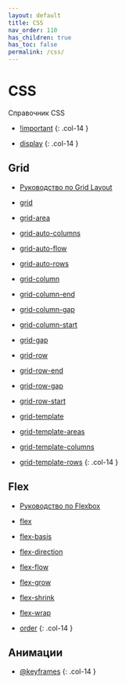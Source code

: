 ```yaml
---
layout: default
title: CSS
nav_order: 110
has_children: true
has_toc: false
permalink: /css/
---
```


# CSS

<!-- prettier-ignore-start -->
Справочник CSS

- [!important](important.md)
{: .col-14 }

<!--
## Псевдоклассы

- [:active](pseudo-class-active.md)
- [:any-link](pseudo-class-any-link.md)
- [:blank](pseudo-class-blank.md)
- [:checked](pseudo-class-checked.md)
- [:current](pseudo-class-current.md)
- [:default](pseudo-class-default.md)
- [:defined](pseudo-class-defined.md)
- [:dir()](pseudo-class-dir.md)
- [:disabled](pseudo-class-disabled.md)
- [:drop](pseudo-class-drop.md)
- [:empty](pseudo-class-empty.md)
- [:enabled](pseudo-class-enabled.md)
- [:first](pseudo-class-first.md)
- [:first-child](pseudo-class-first-child.md)
- [:first-of-type](pseudo-class-first-of-type.md)
- [:fullscreen](pseudo-class-fullscreen.md)
- [:future](pseudo-class-future.md)
- [:focus](pseudo-class-focus.md)
- [:focus-visible](pseudo-class-focus-visible.md)
- [:focus-within](pseudo-class-focus-within.md)
- [:has()](pseudo-class-has.md)
- [:host](pseudo-class-host.md)
- [:host()](pseudo-class-host.md)
- [:host-context()](pseudo-class-host-context.md)
- [:hover](pseudo-class-hover.md)
- [:indeterminate](pseudo-class-indeterminate.md)
- [:in-range](pseudo-class-in-range.md)
- [:invalid](pseudo-class-invalid.md)
- [:is()](pseudo-class-is.md)
- [:lang()](pseudo-class-lang.md)
- [:last-child](pseudo-class-last-child.md)
- [:last-of-type](pseudo-class-last-of-type.md)
- [:left](pseudo-class-left.md)
- [:link](pseudo-class-link.md)
- [:local-link](pseudo-class-local-link.md)
- [:not()](pseudo-class-not.md)
- [:nth-child()](pseudo-class-nth-child.md)
- [:nth-col()](pseudo-class-nth-col.md)
- [:nth-last-child()](pseudo-class-nth-last-child.md)
- [:nth-last-col()](pseudo-class-nth-last-col.md)
- [:nth-last-of-type()](pseudo-class-nth-last-of-type.md)
- [:nth-of-type()](pseudo-class-nth-of-type.md)
- [:only-child](pseudo-class-only-child.md)
- [:only-of-type](pseudo-class-only-of-type.md)
- [:optional](pseudo-class-optional.md)
- [:out-of-range](pseudo-class-out-of-range.md)
- [:past](pseudo-class-past.md)
- [:placeholder-shown](pseudo-class-placeholder-shown.md)
- [:read-only](pseudo-class-read-only.md)
- [:read-write](pseudo-class-read-write.md)
- [:required](pseudo-class-required.md)
- [:right](pseudo-class-right.md)
- [:root](pseudo-class-root.md)
- [:scope](pseudo-class-scope.md)
- [:target](pseudo-class-target.md)
- [:target-within](pseudo-class-target-within.md)
- [:user-invalid](pseudo-class-user-invalid.md)
- [:valid](pseudo-class-valid.md)
- [:visited](pseudo-class-visited.md)
- [:where()](pseudo-class-where.md)
{: .col-14 }

## Псевдоэлементы

- [::after](pseudo-element-after.md)
- [::backdrop](pseudo-element-backdrop.md)
- [::before](pseudo-element-before.md)
- [::cue](pseudo-element-cue.md)
- [::first-letter](pseudo-element-first-letter.md)
- [::first-line](pseudo-element-first-line.md)
- [::grammar-error](pseudo-element-grammar-error.md)
- [::marker](pseudo-element-marker.md)
- [::placeholder](pseudo-element-placeholder.md)
- [::selection](pseudo-element-selection.md)
- [::slotted()](pseudo-element-slotted.md)
- [::spelling-error](pseudo-element-spelling-error.md)
{: .col-14 }

---
-->

- [display](display.md)
{: .col-14 }

## Grid

- [Руководство по Grid Layout](grid-guide/index.md)

- [grid](grid.md)
- [grid-area](grid-area.md)
- [grid-auto-columns](grid-auto-columns.md)
- [grid-auto-flow](grid-auto-flow.md)
- [grid-auto-rows](grid-auto-rows.md)
- [grid-column](grid-column.md)
- [grid-column-end](grid-column-end.md)
- [grid-column-gap](grid-column-gap.md)
- [grid-column-start](grid-column-start.md)
- [grid-gap](grid-gap.md)
- [grid-row](grid-row.md)
- [grid-row-end](grid-row-end.md)
- [grid-row-gap](grid-row-gap.md)
- [grid-row-start](grid-row-start.md)
- [grid-template](grid-template.md)
- [grid-template-areas](grid-template-areas.md)
- [grid-template-columns](grid-template-columns.md)
- [grid-template-rows](grid-template-rows.md)
{: .col-14 }

## Flex

- [Руководство по Flexbox](flex-guide/index.md)

- [flex](flex.md)
- [flex-basis](flex-basis.md)
- [flex-direction](flex-direction.md)
- [flex-flow](flex-flow.md)
- [flex-grow](flex-grow.md)
- [flex-shrink](flex-shrink.md)
- [flex-wrap](flex-wrap.md)
- [order](order.md)
{: .col-14 }

<!--
## Выравнивание

- [justify-content](justify-content.md)
- [align-content](align-content.md)
- [place-content](place-content.md)
- [justify-items](justify-items.md)
- [align-items](align-items.md)
- [place-items](place-items.md)
- [justify-self](justify-self.md)
- [align-self](align-self.md)
- [place-self](place-self.md)
- [row-gap](row-gap.md)
- [column-gap](column-gap.md)
- [gap](gap.md)
{: .col-14 }

## Позиционирование

- [bottom](bottom.md)
- [clear](clear.md)
- [float](float.md)
- [left](left.md)
- [position](position.md)
- [right](right.md)
- [top](top.md)
- [z-index](z-index.md)
{: .col-14 }

## Блоки

- [height](height.md)
- [width](width.md)
- [max-height](max-height.md)
- [max-width](max-width.md)
- [min-height](min-height.md)
- [min-width](min-width.md)
{: .col-14 }

- [margin](margin.md)
- [margin-bottom](margin-bottom.md)
- [margin-left](margin-left.md)
- [margin-right](margin-right.md)
- [margin-top](margin-top.md)
- [margin-trim](margin-trim.md)
{: .col-14 }

- [padding](padding.md)
- [padding-bottom](padding-bottom.md)
- [padding-left](padding-left.md)
- [padding-right](padding-right.md)
- [padding-top](padding-top.md)
{: .col-14 }

- [overflow](overflow.md)
- [overflow-x](overflow-x.md)
- [overflow-y](overflow-y.md)
- [visibility](visibility.md)
{: .col-14 }

## Формы

- [shape-image-threshold](shape-image-threshold.md)
- [shape-margin](shape-margin.md)
- [shape-outside](shape-outside.md)
{: .col-14 }

## Фоны и границы

- [background](background.md)
- [background-attachment](background-attachment.md)
- [background-clip](background-clip.md)
- [background-color](background-color.md)
- [background-image](background-image.md)
- [background-origin](background-origin.md)
- [background-position](background-position.md)
- [background-position-x](background-position-x.md)
- [background-position-y](background-position-y.md)
- [background-repeat](background-repeat.md)
- [background-size](background-size.md)
{: .col-14 }

- [border](border.md)
- [border-bottom](border-bottom.md)
- [border-bottom-color](border-bottom-color.md)
- [border-bottom-left-radius](border-bottom-left-radius.md)
- [border-bottom-right-radius](border-bottom-right-radius.md)
- [border-bottom-style](border-bottom-style.md)
- [border-bottom-width](border-bottom-width.md)
- [border-collapse](border-collapse.md)
- [border-color](border-color.md)
- [border-image](border-image.md)
- [border-image-outset](border-image-outset.md)
- [border-image-repeat](border-image-repeat.md)
- [border-image-slice](border-image-slice.md)
- [border-image-source](border-image-source.md)
- [border-image-width](border-image-width.md)
- [border-left](border-left.md)
- [border-left-color](border-left-color.md)
- [border-left-style](border-left-style.md)
- [border-left-width](border-left-width.md)
- [border-radius](border-radius.md)
- [border-right](border-right.md)
- [border-right-color](border-right-color.md)
- [border-right-style](border-right-style.md)
- [border-right-width](border-right-width.md)
- [border-style](border-style.md)
- [border-top](border-top.md)
- [border-top-color](border-top-color.md)
- [border-top-left-radius](border-top-left-radius.md)
- [border-top-right-radius](border-top-right-radius.md)
- [border-top-style](border-top-style.md)
- [border-top-width](border-top-width.md)
- [border-width](border-width.md)
- [box-shadow](box-shadow.md)
{: .col-14 }

## Интерфейс

- [appearance](appearance.md)
- [box-sizing](box-sizing.md)
- [caret-color](caret-color.md)
- [cursor](cursor.md)
- [outline](outline.md)
- [outline-width](outline-width.md)
- [outline-style](outline-style.md)
- [outline-color](outline-color.md)
- [outline-offset](outline-offset.md)
- [resize](resize.md)
- [text-overflow](text-overflow.md)
- [user-select](user-select.md)
{: .col-14 }

---

## Переходы

- [transition](transition.md)
- [transition-delay](transition-delay.md)
- [transition-duration](transition-duration.md)
- [transition-property](transition-property.md)
- [transition-timing-function](transition-timing-function.md)
{: .col-14 }
-->

## Анимации

<!--
- [animation](animation.md)
- [animation-delay](animation-delay.md)
- [animation-direction](animation-direction.md)
- [animation-duration](animation-duration.md)
- [animation-fill-mode](animation-fill-mode.md)
- [animation-iteration-count](animation-iteration-count.md)
- [animation-name](animation-name.md)
- [animation-play-state](animation-play-state.md)
- [animation-timing-function](animation-timing-function.md)
{: .col-14 }
-->

- [@keyframes](@keyframes.md)
{: .col-14 }

<!--
## Трансформации

- [backface-visibility](.md)
- [perspective](.md)
- [perspective-origin](.md)
- [transform](.md)
- [transform-box](.md)
- [transform-origin](.md)
- [transform-style](.md)
{: .col-14 }

---

## Текст

- [hanging-punctuation](.md)
- [hyphens](.md)
- [letter-spacing](.md)
- [line-break](.md)
- [overflow-wrap](.md)
- [tab-size](.md)
- [text-align](.md)
- [text-align-last](.md)
- [text-indent](.md)
- [text-justify](.md)
- [text-size-adjust](.md)
- [text-transform](.md)
- [white-space](.md)
- [word-break](.md)
- [word-spacing](.md)
{: .col-14 }

## Оформление текста

- [letter-spacing](.md)
- [text-align](.md)
- [text-decoration](.md)
- [text-decoration-color](.md)
- [text-decoration-line](.md)
- [text-decoration-style](.md)
- [text-emphasis](.md)
- [text-emphasis-color](.md)
- [text-emphasis-position](.md)
- [text-emphasis-style](.md)
- [text-indent](.md)
- [text-rendering](.md)
- [text-shadow](.md)
- [text-underline-position](.md)
- [text-transform](.md)
- [white-space](.md)
- [word-spacing](.md)
{: .col-14 }

## Шрифт

- [font](.md)
- [font-family](.md)
- [font-feature-settings](.md)
- [font-kerning](.md)
- [font-language-override](.md)
- [font-optical-sizing](.md)
- [font-size](.md)
- [font-size-adjust](.md)
- [font-stretch](.md)
- [font-style](.md)
- [font-synthesis](.md)
- [font-variant](.md)
- [font-variant-alternates](.md)
- [font-variant-caps](.md)
- [font-variant-east-asian](.md)
- [font-variant-ligatures](.md)
- [font-variant-numeric](.md)
- [font-variant-position](.md)
- [font-variation-settings](.md)
- [font-weight](.md)
- [line-height](.md)
{: .col-14 }

- [@font-face](.md)
- [font-family](.md)
- [font-feature-settings](.md)
- [font-style](.md)
- [font-variant](.md)
- [font-weight](.md)
- [font-stretch](.md)
- [src](.md)
- [unicode-range](.md)
- [@font-feature-values](.md)
{: .col-14 }

## Цвет

- [color](.md)
- [color-adjust](.md)
- [opacity](.md)
{: .col-14 }

## Режимы письма

- [direction](.md)
- [glyph-orientation-horizontal](.md)
- [text-combine-upright](.md)
- [text-orientation](.md)
- [unicode-bidi](.md)
- [writing-mode](.md)
{: .col-14 }

## Изображения

- [image-orientation](.md)
- [image-rendering](.md)
- [image-resolution](.md)
- [object-fit](.md)
- [object-position](.md)
{: .col-14 }

- [linear-gradient()](linear-gradient().md)
- [radial-gradient()](.md)
- [repeating-linear-gradient()](.md)
- [repeating-radial-gradient()](.md)
- [conic-gradient()](.md)
- [repeating-conic-gradient()](.md)
- [url()](.md)
- [element()](.md)
- [image()](.md)
- [cross-fade()](.md)
{: .col-14 }

## Фильтры

- [backdrop-filter](.md)
- [filter](.md)
{: .col-14 }

## Композиция и смешивание

- [background-blend-mode](.md)
- [isolation](.md)
- [mix-blend-mode](.md)
{: .col-14 }

## Списки и Счетчики

- [counter-increment](.md)
- [counter-reset](.md)
- [list-style-image](.md)
- [list-style-type](.md)
- [list-style-position](.md)
- [list-style](.md)
{: .col-14 }

- [@counter-style](.md)
- [system](.md)
- [additive-symbols](.md)
- [negative](.md)
- [prefix](.md)
- [suffix](.md)
- [range](.md)
- [pad](.md)
- [speak-as](.md)
- [fallback](.md)
{: .col-14 }

## Генерируемый контент

- [content](.md)
- [quotes](.md)
{: .col-14 }

## Колонки

- [column-count](.md)
- [column-fill](.md)
- [column-gap](.md)
- [column-rule](.md)
- [column-rule-color](.md)
- [column-rule-style](.md)
- [column-rule-width](.md)
- [column-span](.md)
- [column-width](.md)
- [columns](.md)
{: .col-14 }

## Таблицы

- [border-collapse](.md)
- [border-spacing](.md)
- [caption-side](.md)
- [empty-cells](.md)
- [table-layout](.md)
- [vertical-align](.md)
{: .col-14 }

## Страницы

- [page-break-after](.md)
- [page-break-before](.md)
- [page-break-inside](.md)
{: .col-14 }

- [@page](@page.md)
{: .col-14 }

- [:blank](.md)
- [:first](.md)
- [:left](.md)
- [:right](.md)
{: .col-14 }

## Маски

- [clip-path](.md)
- [clip-rule](.md)
- [mask](.md)
- [mask-border](.md)
- [mask-border-mode](.md)
- [mask-border-outset](.md)
- [mask-border-repeat](.md)
- [mask-border-slice](.md)
- [mask-border-source](.md)
- [mask-border-width](.md)
- [mask-clip](.md)
- [mask-composite](.md)
- [mask-image](.md)
- [mask-mode](.md)
- [mask-origin](.md)
- [mask-position](.md)
- [mask-repeat](.md)
- [mask-size](.md)
- [mask-type](.md)
{: .col-14 }

## Фрагментация

- [box-decoration-break](.md)
- [break-after](.md)
- [break-before](.md)
- [break-inside](.md)
- [orphans](.md)
- [widows](.md)
{: .col-14 }

## Pointer Events

- [pointer-events](pointer-events.md)
- [touch-action](touch-action.md)
- [scroll-behavior](scroll-behavior.md)
{: .col-14 }

---

## Логические свойства и значения

- [block-size](.md)
- [inline-size](.md)
- [max-block-size](.md)
- [max-inline-size](.md)
- [min-block-size](.md)
- [min-inline-size](.md)
{: .col-14 }

- [border-block](.md)
- [border-block-color](.md)
- [border-block-end](.md)
- [border-block-end-color](.md)
- [border-block-end-style](.md)
- [border-block-end-width](.md)
- [border-block-start](.md)
- [border-block-start-color](.md)
- [border-block-start-style](.md)
- [border-block-start-width](.md)
- [border-block-style](.md)
- [border-block-width](.md)
- [border-color (logical keyword)](.md)
- [border-inline](.md)
- [border-inline-color](.md)
- [border-inline-end](.md)
- [border-inline-end-color](.md)
- [border-inline-end-style](.md)
- [border-inline-end-width](.md)
- [border-inline-start](.md)
- [border-inline-start-color](.md)
- [border-inline-start-style](.md)
- [border-inline-start-width](.md)
- [border-inline-style](.md)
- [border-inline-width](.md)
- [border-start-start-radius](.md)
- [border-start-end-radius](.md)
- [border-end-start-radius](.md)
- [border-end-end-radius](.md)
- [border-style (logical keyword)](.md)
- [border-width (logical keyword)](.md)
{: .col-14 }

- [margin (logical keyword)](.md)
- [margin-block](.md)
- [margin-block-end](.md)
- [margin-block-start](.md)
- [margin-inline](.md)
- [margin-inline-end](.md)
- [margin-inline-start](.md)
{: .col-14 }

- [overflow-block](.md)
- [overflow-inline](.md)
{: .col-14 }

- [padding (logical keyword)](.md)
- [padding-block](.md)
- [padding-block-end](.md)
- [padding-block-start](.md)
- [padding-inline](.md)
- [padding-inline-end](.md)
- [padding-inline-start](.md)
{: .col-14 }

- [clear (inline-end and inline-start keywords)](.md)
- [float (inline-end and inline-start keywords)](.md)
- [inset](.md)
- [inset-block](.md)
- [inset-block-end](.md)
- [inset-block-start](.md)
- [inset-inline](.md)
- [inset-inline-end](.md)
- [inset-inline-start](.md)
{: .col-14 }

- [caption-side (inline-end and inline-start keywords)](.md)
- [resize (block and inline keywords)](.md)
- [text-align (end and start keywords)](.md)
{: .col-14 }
-->

<!-- prettier-ignore-end -->
